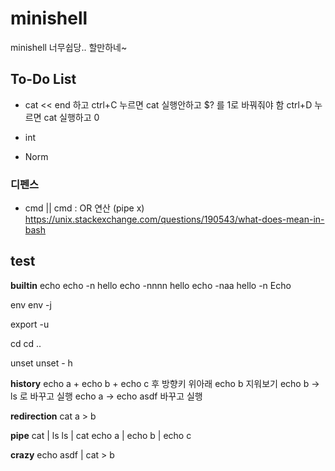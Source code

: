 # minishell
minishell 너무쉽당.. 할만하네~ 

## To-Do List

- cat << end 하고 ctrl+C 누르면 cat 실행안하고 $? 를 1로 바꿔줘야 함
				 ctrl+D 누르면 cat 실행하고 0

- int

- Norm


### 디펜스
- cmd || cmd : OR 연산 (pipe x)
	https://unix.stackexchange.com/questions/190543/what-does-mean-in-bash

## test
**builtin**
echo
echo -n hello
echo -nnnn hello
echo -naa hello -n
Echo

env
env -j

export -u

cd
cd ..

unset
unset - h


**history**
echo a + echo b + echo c 후 방향키 위아래
echo b 지워보기
echo b -> ls 로 바꾸고 실행
echo a -> echo asdf 바꾸고 실행



**redirection**
cat a > b



**pipe**
cat | ls
ls | cat
echo a | echo b | echo c


**crazy**
echo asdf | cat > b 

